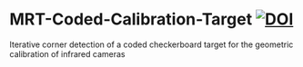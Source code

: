 # MRT-Coded-Calibration-Target [![DOI](https://zenodo.org/badge/DOI/10.5281/zenodo.4596313.svg)](https://doi.org/10.5281/zenodo.4596313)

Iterative corner detection of a coded checkerboard target for the geometric calibration of infrared cameras
